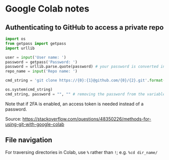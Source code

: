 # Google Colab notes

## Authenticating to GitHub to access a private repo

```python
import os
from getpass import getpass
import urllib

user = input('User name: ')
password = getpass('Password: ')
password = urllib.parse.quote(password) # your password is converted into url format
repo_name = input('Repo name: ')

cmd_string = 'git clone https://{0}:{1}@github.com/{0}/{2}.git'.format(user, password, repo_name)

os.system(cmd_string)
cmd_string, password = "", "" # removing the password from the variable
```

Note that if 2FA is enabled, an access token is needed instead of a password. 

Source: https://stackoverflow.com/questions/48350226/methods-for-using-git-with-google-colab

## File navigation

For traversing directories in Colab, use `%` rather than `!`; e.g. `%cd dir_name/`

